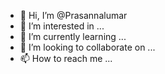 - 👋 Hi, I’m @Prasannalumar
- 👀 I’m interested in ...
- 🌱 I’m currently learning ...
- 💞️ I’m looking to collaborate on ...
- 📫 How to reach me ...

<!---
Prasannalumar/Prasannalumar is a ✨ special ✨ repository because its `README.md` (this file) appears on your GitHub profile.
You can click the Preview link to take a look at your changes.
--->
